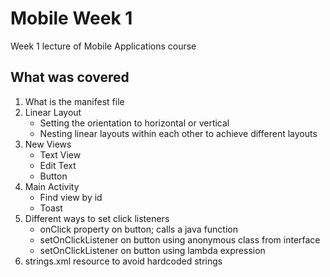 # Mobile Week 1

Week 1 lecture of Mobile Applications course

## What was covered

1. What is the manifest file
2. Linear Layout
    - Setting the orientation to horizontal or vertical
    - Nesting linear layouts within each other to achieve different layouts
3. New Views
    - Text View
    - Edit Text
    - Button
4. Main Activity
    - Find view by id
    - Toast
5. Different ways to set click listeners
    - onClick property on button; calls a java function
    - setOnClickListener on button using anonymous class from interface
    - setOnClickListener on button using lambda expression
6. strings.xml resource to avoid hardcoded strings
